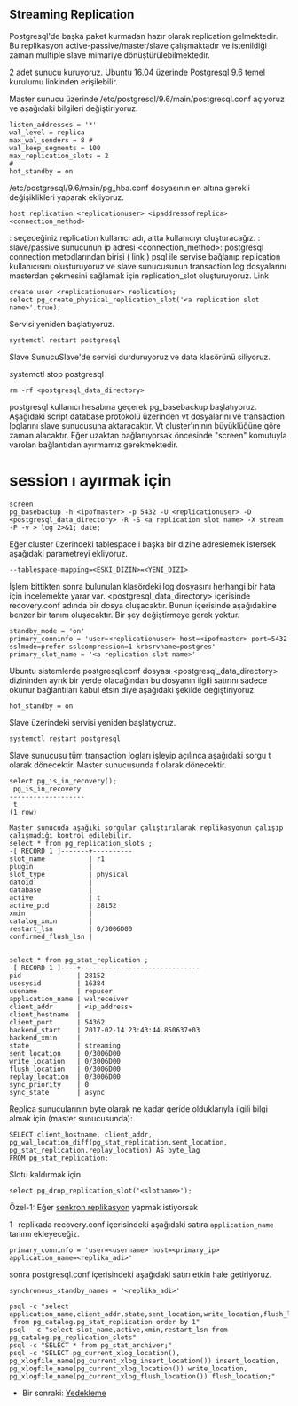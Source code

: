 ## Streaming Replication

Postgresql'de başka paket kurmadan hazır olarak replication gelmektedir. Bu replikasyon active-passive/master/slave çalışmaktadır ve istenildiği zaman multiple slave mimariye dönüştürülebilmektedir.

2 adet sunucu kuruyoruz. Ubuntu 16.04 üzerinde Postgresql 9.6 temel kurulumu linkinden erişilebilir.

Master sunucu üzerinde /etc/postgresql/9.6/main/postgresql.conf açıyoruz ve aşağıdaki bilgileri değiştiriyoruz.
```
listen_addresses = '*'
wal_level = replica
max_wal_senders = 8 #
wal_keep_segments = 100
max_replication_slots = 2
#
hot_standby = on
```
/etc/postgresql/9.6/main/pg_hba.conf dosyasının en altına gerekli değişiklikleri yaparak ekliyoruz.
```
host replication <replicationuser> <ipaddressofreplica> <connection_method>
```
<replicationuser>: seçeceğiniz replication kullanıcı adı, altta kullanıcıyı oluşturacağız.
<ipaddressofreplica>: slave/passive sunucunun ip adresi
<connection_method>: postgresql connection metodlarından birisi ( link )
psql ile servise bağlanıp replication kullanıcısını oluşturuyoruz ve slave sunucusunun transaction log dosyalarını masterdan çekmesini sağlamak için replication_slot oluşturuyoruz. Link
 ```
create user <replicationuser> replication;
select pg_create_physical_replication_slot('<a replication slot name>',true);
```

Servisi yeniden başlatıyoruz.
```
systemctl restart postgresql
```

Slave SunucuSlave'de servisi durduruyoruz ve data klasörünü siliyoruz.

systemctl stop  postgresql
```
rm -rf <postgresql_data_directory>
```

postgresql kullanıcı hesabına geçerek pg_basebackup başlatıyoruz. Aşağıdaki script database protokolü üzerinden vt dosyalarını ve transaction loglarını slave sunucusuna aktaracaktır. Vt cluster'ınının büyüklüğüne göre zaman alacaktır. Eğer uzaktan bağlanıyorsak öncesinde "screen" komutuyla varolan bağlantıdan ayırmamız gerekmektedir.
# session ı ayırmak için
```
screen
pg_basebackup -h <ipofmaster> -p 5432 -U <replicationuser> -D <postgresql_data_directory> -R -S <a replication slot name> -X stream -P -v > log 2>&1; date;
```
Eğer cluster üzerindeki tablespace'i başka bir dizine adreslemek istersek aşağıdaki parametreyi ekliyoruz.
```
--tablespace-mapping=<ESKI_DIZIN>=<YENI_DIZI>
```


İşlem bittikten sonra bulunulan klasördeki log dosyasını herhangi bir hata için incelemekte yarar var. <postgresql_data_directory> içerisinde recovery.conf adında bir dosya oluşacaktır. Bunun içerisinde aşağıdakine benzer bir tanım oluşacaktır. Bir şey değiştirmeye gerek yoktur.
```
standby_mode = 'on'
primary_conninfo = 'user=<replicationuser> host=<ipofmaster> port=5432 sslmode=prefer sslcompression=1 krbsrvname=postgres'
primary_slot_name = '<a replication slot name>'
```


Ubuntu sistemlerde postgresql.conf dosyası <postgresql_data_directory> dizininden ayrık bir yerde olacağından bu dosyanın ilgili satırını sadece okunur bağlantıları kabul etsin diye aşağıdaki şekilde değiştiriyoruz.
```
hot_standby = on
```
Slave üzerindeki servisi yeniden başlatıyoruz.
```
systemctl restart postgresql
```
Slave sunucusu tüm transaction logları işleyip açılınca aşağıdaki sorgu t olarak dönecektir. Master sunucusunda f olarak dönecektir.
```
select pg_is_in_recovery();
 pg_is_in_recovery
-------------------
 t
(1 row)

Master sunucuda aşağıki sorgular çalıştırılarak replikasyonun çalışıp çalışmadığı kontrol edilebilir.
select * from pg_replication_slots ;
-[ RECORD 1 ]-------+----------
slot_name           | r1
plugin              |
slot_type           | physical
datoid              |
database            |
active              | t
active_pid          | 28152
xmin                |
catalog_xmin        |
restart_lsn         | 0/3006D00
confirmed_flush_lsn |


select * from pg_stat_replication ;
-[ RECORD 1 ]----+------------------------------
pid              | 28152
usesysid         | 16384
usename          | repuser
application_name | walreceiver
client_addr      | <ip_address>
client_hostname  |
client_port      | 54362
backend_start    | 2017-02-14 23:43:44.850637+03
backend_xmin     |
state            | streaming
sent_location    | 0/3006D00
write_location   | 0/3006D00
flush_location   | 0/3006D00
replay_location  | 0/3006D00
sync_priority    | 0
sync_state       | async
```
Replica sunucularının byte olarak ne kadar geride olduklarıyla ilgili bilgi almak için (master sunucusunda):
```
SELECT client_hostname, client_addr,
pg_wal_location_diff(pg_stat_replication.sent_location,
pg_stat_replication.replay_location) AS byte_lag
FROM pg_stat_replication;
```
Slotu kaldırmak için
```
select pg_drop_replication_slot('<slotname>');
```

Özel-1: Eğer [senkron replikasyon](https://www.postgresql.org/docs/current/runtime-config-replication.html) yapmak istiyorsak

1- replikada recovery.conf içerisindeki aşağıdaki satıra ```application_name``` tanımı ekleyeceğiz.
```
primary_conninfo = 'user=<username> host=<primary_ip> application_name=<replika_adi>'
```
sonra postgresql.conf içerisindeki aşağıdaki satırı etkin hale getiriyoruz.
```
synchronous_standby_names = '<replika_adi>'
```

```
psql -c "select application_name,client_addr,state,sent_location,write_location,flush_location,replay_location
 from pg_catalog.pg_stat_replication order by 1"
psql  -c "select slot_name,active,xmin,restart_lsn from pg_catalog.pg_replication_slots"
psql -c "SELECT * from pg_stat_archiver;"
psql -c "SELECT pg_current_xlog_location(), pg_xlogfile_name(pg_current_xlog_insert_location()) insert_location, pg_xlogfile_name(pg_current_xlog_location()) write_location, pg_xlogfile_name(pg_current_xlog_flush_location()) flush_location;"

```

* Bir sonraki:
[Yedekleme](yedekleme.md)
